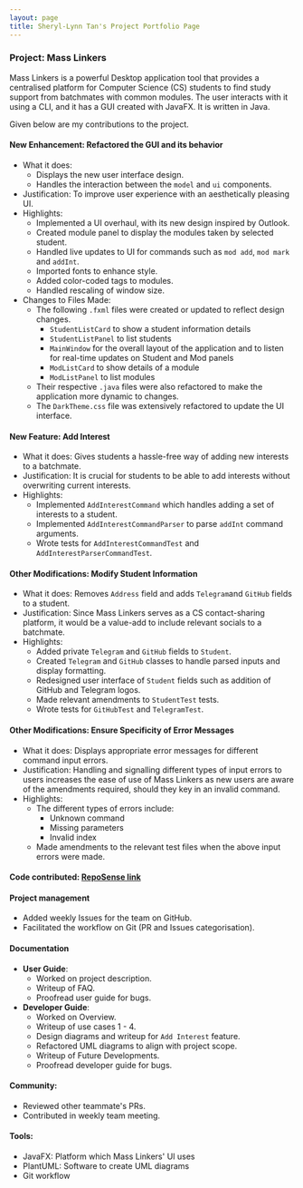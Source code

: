 ```yaml
---
layout: page
title: Sheryl-Lynn Tan's Project Portfolio Page
---
```

### Project: Mass Linkers
Mass Linkers is a powerful Desktop application tool that provides a centralised platform for Computer Science (CS) students to find study support from batchmates with common modules. The user interacts with it using a CLI, and it has a GUI created with JavaFX. It is written in Java.

Given below are my contributions to the project.

#### New Enhancement: Refactored the GUI and its behavior
* What it does:
  * Displays the new user interface design.
  * Handles the interaction between the ```model``` and ```ui``` components.
* Justification: To improve user experience with an aesthetically pleasing UI.
* Highlights:
  * Implemented a UI overhaul, with its new design inspired by Outlook. 
  * Created module panel to display the modules taken by selected student. 
  * Handled live updates to UI for commands such as ```mod add```, ```mod mark``` and ```addInt```. 
  * Imported fonts to enhance style.
  * Added color-coded tags to modules. 
  * Handled rescaling of window size.
* Changes to Files Made:
  * The following ```.fxml``` files were created or updated to reflect design changes.
    * ```StudentListCard``` to show a student information details
    * ```StudentListPanel``` to list students
    * ```MainWindow``` for the overall layout of the application and to listen for real-time updates on Student and Mod panels
    * ```ModListCard``` to show details of a module
    * ```ModListPanel``` to list modules 
  * Their respective ```.java``` files were also refactored to make the application more dynamic to changes. 
  * The ```DarkTheme.css``` file was extensively refactored to update the UI interface.

#### New Feature: Add Interest
* What it does: Gives students a hassle-free way of adding new interests to a batchmate.
* Justification: It is crucial for students to be able to add interests without overwriting current interests.
* Highlights: 
  * Implemented ```AddInterestCommand``` which handles adding a set of interests to a student.
  * Implemented ```AddInterestCommandParser``` to parse ```addInt``` command arguments.
  * Wrote tests for ```AddInterestCommandTest``` and ```AddInterestParserCommandTest```.

#### Other Modifications: Modify Student Information
* What it does: Removes ```Address``` field and adds ```Telegram```and ```GitHub``` fields to a student.
* Justification: Since Mass Linkers serves as a CS contact-sharing platform, it would be a value-add to include relevant socials to a batchmate.
* Highlights:
    * Added private ```Telegram``` and ```GitHub``` fields to ```Student```.
    * Created ```Telegram``` and ```GitHub``` classes to handle parsed inputs and display formatting.
    * Redesigned user interface of ```Student``` fields such as addition of GitHub and Telegram logos.
    * Made relevant amendments to ```StudentTest``` tests.
    * Wrote tests for ```GitHubTest``` and ```TelegramTest```.

#### Other Modifications: Ensure Specificity of Error Messages
* What it does: Displays appropriate error messages for different command input errors.
* Justification: Handling and signalling different types of input errors to users increases the ease of use of Mass Linkers as new users are aware of the amendments required, should they key in an invalid command. 
* Highlights:
  * The different types of errors include:
    * Unknown command
    * Missing parameters
    * Invalid index
  * Made amendments to the relevant test files when the above input errors were made.

#### Code contributed: [RepoSense link](https://nus-cs2103-ay2223s1.github.io/tp-dashboard/?search=sltsheryl&breakdown=true)

#### Project management
* Added weekly Issues for the team on GitHub.
* Facilitated the workflow on Git (PR and Issues categorisation).

#### Documentation
* **User Guide**:
  * Worked on project description.
  * Writeup of FAQ.
  * Proofread user guide for bugs.
* **Developer Guide**:
  * Worked on Overview.
  * Writeup of use cases 1 - 4.
  * Design diagrams and writeup for ```Add Interest``` feature.
  * Refactored UML diagrams to align with project scope.
  * Writeup of Future Developments.
  * Proofread developer guide for bugs.

#### Community:
* Reviewed other teammate's PRs.
* Contributed in weekly team meeting.

#### Tools:
* JavaFX: Platform which Mass Linkers' UI uses
* PlantUML: Software to create UML diagrams
* Git workflow
